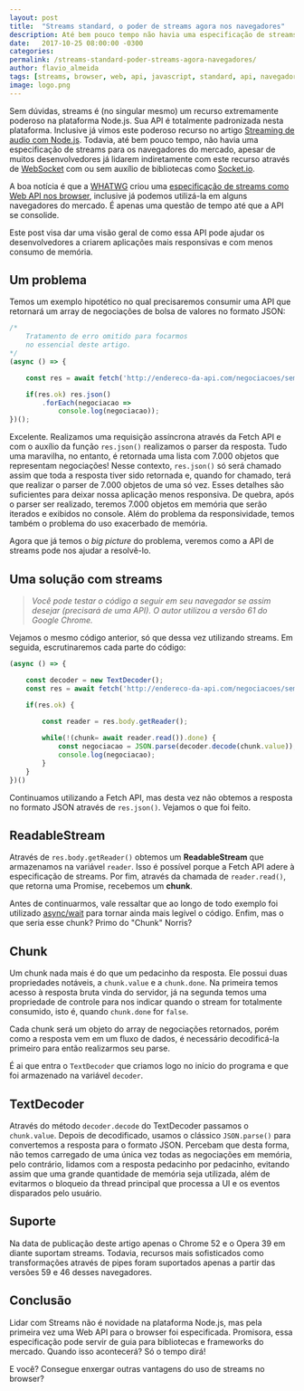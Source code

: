 ```yaml
---
layout: post
title:  "Streams standard, o poder de streams agora nos navegadores"
description: Até bem pouco tempo não havia uma especificação de streams para os navegadores (...) a WHATWG criou uma especificação de streams como Web API nos browser.
date:   2017-10-25 08:00:00 -0300
categories:
permalink: /streams-standard-poder-streams-agora-navegadores/
author: flavio_almeida
tags: [streams, browser, web, api, javascript, standard, api, navegador]
image: logo.png
---
```


Sem dúvidas, streams é (no singular mesmo) um recurso  extremamente poderoso na plataforma Node.js. Sua API é totalmente padronizada nesta plataforma. Inclusive já vimos este poderoso recurso no artigo <a href="http://cangaceirojavascript.com.br/streaming-audio-node/" target="_blank">Streaming de audio com Node.js</a>. Todavia, até bem pouco tempo, não havia uma especificação de streams para os navegadores do mercado, apesar de muitos desenvolvedores já lidarem indiretamente com este recurso através de <a href="https://pt.wikipedia.org/wiki/WebSocket" target="_blank">WebSocket</a> com ou sem auxílio de bibliotecas como <a href="https://socket.io/" target="_blank">Socket.io</a>. 

A boa notícia é que a <a href="https://whatwg.org/">WHATWG</a> criou uma <a href="https://streams.spec.whatwg.org/" target="_blank">especificação de streams como Web API nos browser</a>, inclusive já podemos utilizá-la em alguns navegadores do mercado. É apenas uma questão de tempo até que a API se consolide.

Este post visa dar uma visão geral de como essa API pode ajudar os desenvolvedores a criarem aplicações mais responsivas e com menos consumo de memória.

## Um problema

Temos um exemplo hipotético no qual precisaremos consumir uma API que retornará um array de negociações de bolsa de valores no formato JSON:

```javascript
/* 
    Tratamento de erro omitido para focarmos 
    no essencial deste artigo.
*/
(async () => {

    const res = await fetch('http://endereco-da-api.com/negociacoes/semana');

    if(res.ok) res.json()
        .forEach(negociacao => 
            console.log(negociacao));
})();
```

Excelente. Realizamos uma requisição assíncrona através da Fetch API e com o auxílio da função `res.json()` realizamos o parser da resposta. Tudo uma maravilha, no entanto, é retornada uma lista com 7.000 objetos que representam negociações! Nesse contexto, `res.json()` só será chamado assim que toda a resposta tiver sido retornada e, quando for chamado, terá que realizar o parser de 7.000 objetos de uma só vez. Esses detalhes são suficientes para deixar nossa aplicação menos responsiva. De quebra, após o parser ser realizado, teremos 7.000 objetos em memória que serão iterados e exibidos no console. Além do problema da responsividade, temos também o problema do uso exacerbado de memória. 

Agora que já temos o *big picture* do problema, veremos como a API de streams pode nos ajudar a resolvê-lo.

## Uma solução com streams

>*Você pode testar o código a seguir em seu navegador se assim desejar (precisará de uma API). O autor utilizou a versão 61 do Google Chrome.*

Vejamos o mesmo código anterior, só que dessa vez utilizando streams. Em seguida, escrutinaremos cada parte do código:


```javascript
(async () => {

    const decoder = new TextDecoder();
    const res = await fetch('http://endereco-da-api.com/negociacoes/semana');

    if(res.ok) {
        
        const reader = res.body.getReader();

        while(!(chunk= await reader.read()).done) {
            const negociacao = JSON.parse(decoder.decode(chunk.value));
            console.log(negociacao);
        }
    }
})()    

```

Continuamos utilizando a Fetch API, mas desta vez não obtemos a resposta no formato JSON através de `res.json()`. Vejamos o que foi feito. 

## ReadableStream

Através de `res.body.getReader()` obtemos um **ReadableStream** que armazenamos na variável `reader`. Isso é possível porque a Fetch API adere à especificação de streams. Por fim, através da chamada de `reader.read()`, que retorna uma Promise, recebemos um **chunk**. 

Antes de continuarmos, vale ressaltar que ao longo de todo exemplo foi utilizado <a href="https://developer.mozilla.org/pt-BR/docs/Web/JavaScript/Reference/Statements/funcoes_assincronas" target="_blank">async/wait</a> para tornar ainda mais legível o código.  Enfim, mas o que seria esse chunk? Primo do "Chunk" Norris?

## Chunk

Um chunk nada mais é do que um pedacinho da resposta. Ele possui duas propriedades notáveis, a `chunk.value` e a `chunk.done`. Na primeira temos acesso à resposta bruta vinda do servidor, já na segunda temos uma propriedade de controle para nos indicar quando o stream for totalmente consumido, isto é, quando `chunk.done` for `false`. 

Cada chunk será um objeto do array de negociações retornados, porém como a resposta vem em um fluxo de dados, é necessário decodificá-la primeiro para então realizarmos seu parse. 

É ai que entra o `TextDecoder` que criamos logo no início do programa e que foi armazenado na variável `decoder`. 

## TextDecoder

Através do método `decoder.decode` do TextDecoder passamos o `chunk.value`. Depois de decodificado, usamos o clássico `JSON.parse()` para convertemos a resposta para o formato JSON. Percebam que desta forma, não temos carregado de uma única vez todas as negociações em memória, pelo contrário, lidamos com a resposta pedacinho por pedacinho, evitando assim que uma grande quantidade de memória seja utilizada, além de evitarmos o bloqueio da thread principal que processa a UI e os eventos disparados pelo usuário.

## Suporte

Na data de publicação deste artigo apenas o Chrome 52 e o Opera 39 em diante suportam streams. Todavia, recursos mais sofisticados como transformações através de pipes foram suportados apenas a partir das versões 59 e 46 desses navegadores.

## Conclusão

Lidar com Streams não é novidade na plataforma Node.js, mas pela primeira vez uma Web API para o browser foi especificada. Promisora, essa especificação pode servir de guia para bibliotecas e frameworks do mercado. Quando isso acontecerá? Só o tempo dirá!

E você? Consegue enxergar outras vantagens do uso de streams no browser?